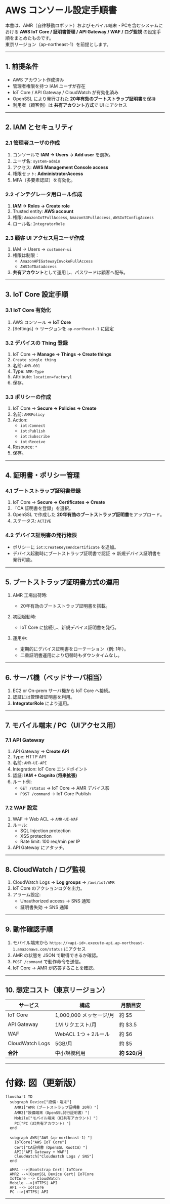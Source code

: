 # AWS コンソール設定手順書

本書は、AMR（自律移動ロボット）およびモバイル端末・PCを含むシステムにおける **AWS IoT Core / 証明書管理 / API Gateway / WAF / ログ監視** の設定手順をまとめたものです。  
東京リージョン（ap-northeast-1）を前提とします。

---

## 1. 前提条件

- AWS アカウント作成済み
- 管理者権限を持つ IAM ユーザが存在
- IoT Core / API Gateway / CloudWatch が有効化済み
- OpenSSL により発行された **20年有効のブートストラップ証明書**を保持
- 利用者（顧客側）は **共有アカウント方式**で UI にアクセス

---

## 2. IAM とセキュリティ

### 2.1 管理者ユーザの作成
1. コンソールで **IAM → Users → Add user** を選択。
2. ユーザ名: `system-admin`
3. アクセス: **AWS Management Console access**
4. 権限セット: **AdministratorAccess**
5. MFA（多要素認証）を有効化。

### 2.2 インテグレータ用ロール作成
1. **IAM → Roles → Create role**
2. Trusted entity: **AWS account**
3. 権限: `AmazonIoTFullAccess`, `AmazonS3FullAccess`, `AWSIoTConfigAccess`
4. ロール名: `IntegratorRole`

### 2.3 顧客 UI アクセス用ユーザ作成
1. IAM → Users → `customer-ui`
2. 権限は制限：
   - `AmazonAPIGatewayInvokeFullAccess`
   - `AWSIoTDataAccess`
3. **共有アカウント**として運用し、パスワードは顧客へ配布。

---

## 3. IoT Core 設定手順

### 3.1 IoT Core 有効化
1. AWS コンソール → **IoT Core**
2. [Settings] → リージョンを `ap-northeast-1` に固定

### 3.2 デバイスの Thing 登録
1. IoT Core → **Manage → Things → Create things**
2. `Create single thing`
3. 名前: `AMR-001`
4. Type: `AMR-Type`
5. Attribute: `location=factory1`
6. 保存。

### 3.3 ポリシーの作成
1. IoT Core → **Secure → Policies → Create**
2. 名前: `AMRPolicy`
3. Action:
   - `iot:Connect`
   - `iot:Publish`
   - `iot:Subscribe`
   - `iot:Receive`
4. Resource: `*`
5. 保存。

---

## 4. 証明書・ポリシー管理

### 4.1 ブートストラップ証明書登録
1. IoT Core → **Secure → Certificates → Create**
2. 「CA 証明書を登録」を選択。
3. OpenSSL で作成した **20年有効のブートストラップ証明書**をアップロード。
4. ステータス: `ACTIVE`

### 4.2 デバイス証明書の発行権限
- ポリシーに `iot:CreateKeysAndCertificate` を追加。
- デバイス起動時にブートストラップ証明書で認証 → 新規デバイス証明書を発行可能。

---

## 5. ブートストラップ証明書方式の運用

1. AMR 工場出荷時:  
   - 20年有効のブートストラップ証明書を搭載。  

2. 初回起動時:  
   - IoT Core に接続し、新規デバイス証明書を発行。  

3. 運用中:  
   - 定期的にデバイス証明書をローテーション（例: 1年）。  
   - 二重証明書運用により切替時もダウンタイムなし。  

---

## 6. サーバ機（ベッドサーバ相当）

1. EC2 or On-prem サーバ機から IoT Core へ接続。  
2. 認証には管理者証明書を利用。  
3. **IntegratorRole** により運用。  

---

## 7. モバイル端末 / PC（UIアクセス用）

### 7.1 API Gateway
1. API Gateway → **Create API**
2. Type: HTTP API
3. 名前: `AMR-UI-API`
4. Integration: IoT Core エンドポイント
5. 認証: **IAM + Cognito (将来拡張)**
6. ルート例:  
   - `GET /status` → IoT Core → AMR デバイス影  
   - `POST /command` → IoT Core Publish  

### 7.2 WAF 設定
1. WAF → Web ACL → `AMR-UI-WAF`
2. ルール:
   - SQL Injection protection
   - XSS protection
   - Rate limit: 100 req/min per IP
3. API Gateway にアタッチ。

---

## 8. CloudWatch / ログ監視

1. CloudWatch Logs → **Log groups** → `/aws/iot/AMR`
2. IoT Core のアクションログを出力。
3. アラーム設定:
   - Unauthorized access → SNS 通知
   - 証明書失効 → SNS 通知

---

## 9. 動作確認手順

1. モバイル端末から `https://<api-id>.execute-api.ap-northeast-1.amazonaws.com/status` にアクセス
2. AMR の状態を JSON で取得できるか確認。
3. `POST /command` で動作命令を送信。
4. IoT Core → AMR が応答することを確認。

---

## 10. 想定コスト（東京リージョン）

| サービス | 構成 | 月額目安 |
|----------|------|---------|
| IoT Core | 1,000,000 メッセージ/月 | 約 $5 |
| API Gateway | 1M リクエスト/月 | 約 $3.5 |
| WAF | WebACL 1つ + 2ルール | 約 $6 |
| CloudWatch Logs | 5GB/月 | 約 $5 |
| **合計** | 中小規模利用 | **約 $20/月** |

---

# 付録: 図（更新版）

```mermaid
flowchart TD
  subgraph Device["設備・端末"]
    AMR1["AMR（ブートストラップ証明書 20年）"]
    AMR2["設備端末（OpenSSL発行証明書）"]
    Mobile["モバイル端末（UI共有アカウント）"]
    PC["PC（UI共有アカウント）"]
  end

  subgraph AWS["AWS（ap-northeast-1）"]
    IoTCore["AWS IoT Core"]
    Cert["CA証明書（OpenSSL RootCA）"]
    API["API Gateway + WAF"]
    CloudWatch["CloudWatch Logs / SNS"]
  end

  AMR1 -->|Bootstrap Cert| IoTCore
  AMR2 -->|OpenSSL Device Cert| IoTCore
  IoTCore --> CloudWatch
  Mobile -->|HTTPS| API
  API --> IoTCore
  PC -->|HTTPS| API

````

---

